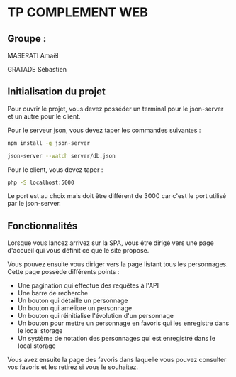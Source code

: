# TP COMPLEMENT WEB

## Groupe : 

MASERATI Amaël

GRATADE Sébastien

## Initialisation du projet

Pour ouvrir le projet, vous devez posséder un terminal pour le json-server et un autre pour le client.

Pour le serveur json, vous devez taper les commandes suivantes : 

```bash
npm install -g json-server

json-server --watch server/db.json
```

Pour le client, vous devez taper :

```bash
php -S localhost:5000
```

Le port est au choix mais doit être différent de 3000 car c'est le port utilisé par le json-server.

## Fonctionnalités

Lorsque vous lancez arrivez sur la SPA, vous être dirigé vers une page d'accueil qui vous définit ce que le site propose.

Vous pouvez ensuite vous diriger vers la page listant tous les personnages. Cette page possède différents points : 
- Une pagination qui effectue des requêtes à l'API
- Une barre de recherche
- Un bouton qui détaille un personnage
- Un bouton qui améliore un personnage
- Un bouton qui réinitialise l'évolution d'un personnage
- Un bouton pour mettre un personnage en favoris qui les enregistre dans le local storage
- Un système de notation des personnages qui est enregistré dans le local storage

Vous avez ensuite la page des favoris dans laquelle vous pouvez consulter vos favoris et les retirez si vous le souhaitez.

